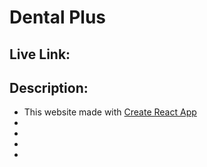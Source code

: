 # Dental Plus

## Live Link: 

## Description:

- This website made with [Create React App](https://github.com/facebook/create-react-app)
- 
- 
- 
- 